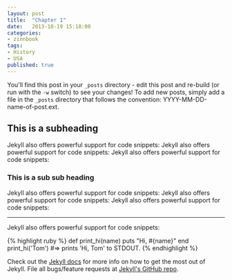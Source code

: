 ```yaml
---
layout: post
title:  "Chapter 1"
date:   2013-10-19 15:18:00
categories: 
- zinnbook
tags:
- History
- USA
published: true
---
```


You'll find this post in your `_posts` directory - edit this post and re-build (or run with the `-w` switch) to see your changes!
To add new posts, simply add a file in the `_posts` directory that follows the convention: YYYY-MM-DD-name-of-post.ext.

<!--more-->

## This is a subheading

Jekyll also offers powerful support for code snippets:
Jekyll also offers powerful support for code snippets:
Jekyll also offers powerful support for code snippets:

### This is a sub sub heading

Jekyll also offers powerful support for code snippets:
Jekyll also offers powerful support for code snippets:
Jekyll also offers powerful support for code snippets:

* * *

Jekyll also offers powerful support for code snippets:

{% highlight ruby %}
def print_hi(name)
  puts "Hi, #{name}"
end
print_hi('Tom')
#=> prints 'Hi, Tom' to STDOUT.
{% endhighlight %}

Check out the [Jekyll docs][jekyll] for more info on how to get the most out of Jekyll. File all bugs/feature requests at [Jekyll's GitHub repo][jekyll-gh].

[jekyll-gh]: https://github.com/mojombo/jekyll
[jekyll]:    http://jekyllrb.com
